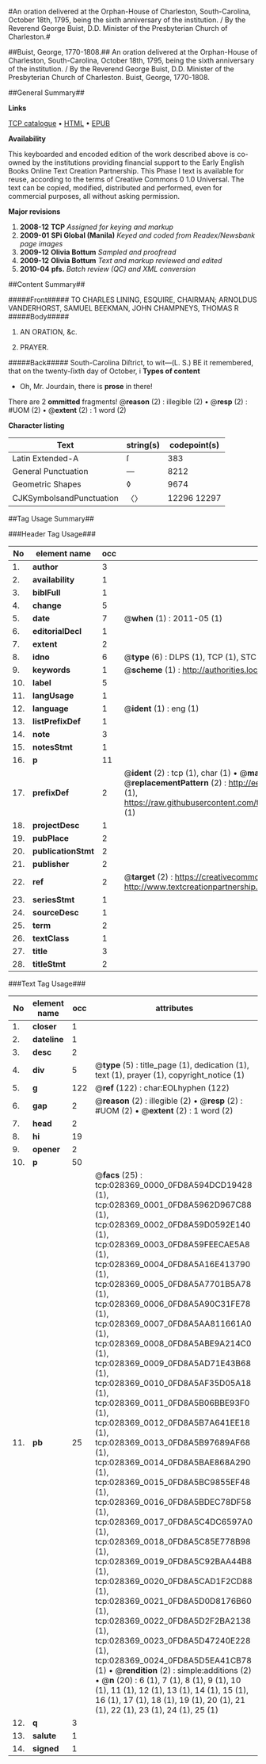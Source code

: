 #An oration delivered at the Orphan-House of Charleston, South-Carolina, October 18th, 1795, being the sixth anniversary of the institution. / By the Reverend George Buist, D.D. Minister of the Presbyterian Church of Charleston.#

##Buist, George, 1770-1808.##
An oration delivered at the Orphan-House of Charleston, South-Carolina, October 18th, 1795, being the sixth anniversary of the institution. / By the Reverend George Buist, D.D. Minister of the Presbyterian Church of Charleston.
Buist, George, 1770-1808.

##General Summary##

**Links**

[TCP catalogue](http://www.ota.ox.ac.uk/tcp/)  • 
[HTML](http://tei.it.ox.ac.uk/tcp/Texts-HTML/free/N21/N21580.html)  • 
[EPUB](http://tei.it.ox.ac.uk/tcp/Texts-EPUB/free/N21/N21580.epub)

**Availability**

This keyboarded and encoded edition of the
	       work described above is co-owned by the institutions
	       providing financial support to the Early English Books
	       Online Text Creation Partnership. This Phase I text is
	       available for reuse, according to the terms of Creative
	       Commons 0 1.0 Universal. The text can be copied,
	       modified, distributed and performed, even for
	       commercial purposes, all without asking permission.

**Major revisions**

1. __2008-12__ __TCP__ *Assigned for keying and markup*
1. __2009-01__ __SPi Global (Manila)__ *Keyed and coded from Readex/Newsbank page images*
1. __2009-12__ __Olivia Bottum__ *Sampled and proofread*
1. __2009-12__ __Olivia Bottum__ *Text and markup reviewed and edited*
1. __2010-04__ __pfs.__ *Batch review (QC) and XML conversion*

##Content Summary##

#####Front#####
TO CHARLES LINING, ESQUIRE, CHAIRMAN; ARNOLDUS VANDERHORST, SAMUEL BEEKMAN, JOHN CHAMPNEYS, THOMAS R
#####Body#####

1. AN ORATION, &c.

1. PRAYER.

#####Back#####
South-Carolina Diſtrict, to wit—(L. S.) BE it remembered, that on the twenty-ſixth day of October, i
**Types of content**

  * Oh, Mr. Jourdain, there is **prose** in there!

There are 2 **ommitted** fragments! 
 @__reason__ (2) : illegible (2)  •  @__resp__ (2) : #UOM (2)  •  @__extent__ (2) : 1 word (2)

**Character listing**


|Text|string(s)|codepoint(s)|
|---|---|---|
|Latin Extended-A|ſ|383|
|General Punctuation|—|8212|
|Geometric Shapes|◊|9674|
|CJKSymbolsandPunctuation|〈〉|12296 12297|

##Tag Usage Summary##

###Header Tag Usage###

|No|element name|occ|attributes|
|---|---|---|---|
|1.|__author__|3||
|2.|__availability__|1||
|3.|__biblFull__|1||
|4.|__change__|5||
|5.|__date__|7| @__when__ (1) : 2011-05 (1)|
|6.|__editorialDecl__|1||
|7.|__extent__|2||
|8.|__idno__|6| @__type__ (6) : DLPS (1), TCP (1), STC (1), NOTIS (1), IMAGE-SET (1), EVANS-CITATION (1)|
|9.|__keywords__|1| @__scheme__ (1) : http://authorities.loc.gov/ (1)|
|10.|__label__|5||
|11.|__langUsage__|1||
|12.|__language__|1| @__ident__ (1) : eng (1)|
|13.|__listPrefixDef__|1||
|14.|__note__|3||
|15.|__notesStmt__|1||
|16.|__p__|11||
|17.|__prefixDef__|2| @__ident__ (2) : tcp (1), char (1)  •  @__matchPattern__ (2) : ([0-9\-]+):([0-9IVX]+) (1), (.+) (1)  •  @__replacementPattern__ (2) : http://eebo.chadwyck.com/downloadtiff?vid=$1&page=$2 (1), https://raw.githubusercontent.com/textcreationpartnership/Texts/master/tcpchars.xml#$1 (1)|
|18.|__projectDesc__|1||
|19.|__pubPlace__|2||
|20.|__publicationStmt__|2||
|21.|__publisher__|2||
|22.|__ref__|2| @__target__ (2) : https://creativecommons.org/publicdomain/zero/1.0/ (1), http://www.textcreationpartnership.org/docs/. (1)|
|23.|__seriesStmt__|1||
|24.|__sourceDesc__|1||
|25.|__term__|2||
|26.|__textClass__|1||
|27.|__title__|3||
|28.|__titleStmt__|2||


###Text Tag Usage###

|No|element name|occ|attributes|
|---|---|---|---|
|1.|__closer__|1||
|2.|__dateline__|1||
|3.|__desc__|2||
|4.|__div__|5| @__type__ (5) : title_page (1), dedication (1), text (1), prayer (1), copyright_notice (1)|
|5.|__g__|122| @__ref__ (122) : char:EOLhyphen (122)|
|6.|__gap__|2| @__reason__ (2) : illegible (2)  •  @__resp__ (2) : #UOM (2)  •  @__extent__ (2) : 1 word (2)|
|7.|__head__|2||
|8.|__hi__|19||
|9.|__opener__|2||
|10.|__p__|50||
|11.|__pb__|25| @__facs__ (25) : tcp:028369_0000_0FD8A594DCD19428 (1), tcp:028369_0001_0FD8A5962D967C88 (1), tcp:028369_0002_0FD8A59D0592E140 (1), tcp:028369_0003_0FD8A59FEECAE5A8 (1), tcp:028369_0004_0FD8A5A16E413790 (1), tcp:028369_0005_0FD8A5A7701B5A78 (1), tcp:028369_0006_0FD8A5A90C31FE78 (1), tcp:028369_0007_0FD8A5AA811661A0 (1), tcp:028369_0008_0FD8A5ABE9A214C0 (1), tcp:028369_0009_0FD8A5AD71E43B68 (1), tcp:028369_0010_0FD8A5AF35D05A18 (1), tcp:028369_0011_0FD8A5B06BBE93F0 (1), tcp:028369_0012_0FD8A5B7A641EE18 (1), tcp:028369_0013_0FD8A5B97689AF68 (1), tcp:028369_0014_0FD8A5BAE868A290 (1), tcp:028369_0015_0FD8A5BC9855EF48 (1), tcp:028369_0016_0FD8A5BDEC78DF58 (1), tcp:028369_0017_0FD8A5C4DC6597A0 (1), tcp:028369_0018_0FD8A5C85E778B98 (1), tcp:028369_0019_0FD8A5C92BAA44B8 (1), tcp:028369_0020_0FD8A5CAD1F2CD88 (1), tcp:028369_0021_0FD8A5D0D8176B60 (1), tcp:028369_0022_0FD8A5D2F2BA2138 (1), tcp:028369_0023_0FD8A5D47240E228 (1), tcp:028369_0024_0FD8A5D5EA41CB78 (1)  •  @__rendition__ (2) : simple:additions (2)  •  @__n__ (20) : 6 (1), 7 (1), 8 (1), 9 (1), 10 (1), 11 (1), 12 (1), 13 (1), 14 (1), 15 (1), 16 (1), 17 (1), 18 (1), 19 (1), 20 (1), 21 (1), 22 (1), 23 (1), 24 (1), 25 (1)|
|12.|__q__|3||
|13.|__salute__|1||
|14.|__signed__|1||

